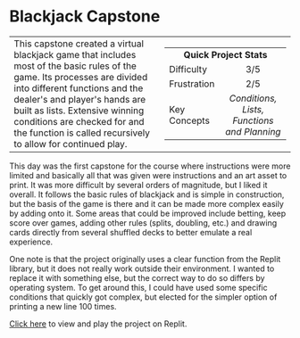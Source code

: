 # Blackjack Capstone

<table border='0'>
<tr>
  <td>
  This capstone created a virtual blackjack game that includes most of the basic rules of the game. Its processes are divided into different functions and the dealer's and player's hands are built as lists. Extensive winning conditions are checked for and the function is called recursively to allow for continued play.
  </td>
  <td>
    <div>
      <table>
        <tr>
          <td align='center' colspan="2"><strong>Quick Project Stats</strong></td>
        </tr>
        <tr>
          <td>Difficulty</td>
          <td align='center'>3/5</td>
        </tr>
        <tr>
          <td>Frustration</td>
          <td align='center'>2/5</td>
        </tr>
        <tr>
          <td>Key Concepts</td>
          <td align='center'><em>Conditions, Lists, Functions and Planning</em></td>
        </tr>
      </table>
    </div>
  </td>
</tr>
</table>

This day was the first capstone for the course where instructions were more limited and basically all that was given were instructions and an art asset to print. It was more difficult by several orders of magnitude, but I liked it overall. It follows the basic rules of blackjack and is simple in construction, but the basis of the game is there and it can be made more complex easily by adding onto it. Some areas that could be improved include betting, keep score over games, adding other rules (splits, doubling, etc.) and drawing cards directly from several shuffled decks to better emulate a real experience.

One note is that the project originally uses a clear function from the Replit library, but it does not really work outside their environment. I wanted to replace it with something else, but the correct way to do so differs by operating system. To get around this, I could have used some specific conditions that quickly got complex, but elected for the simpler option of printing a new line 100 times. 

<a href="https://replit.com/@ryanlonergan/blackjack-startl">Click here</a> to view and play the project on Replit.
